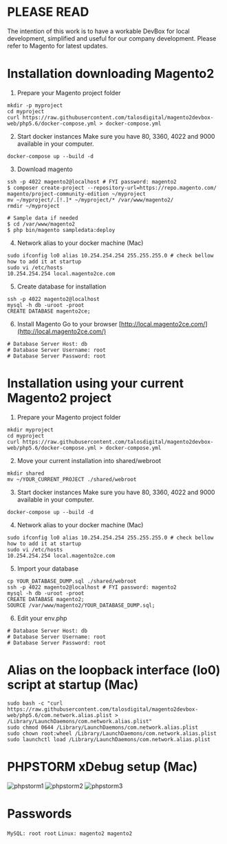 # PLEASE READ

The intention of this work is to have a workable DevBox for local development, simplified and useful for our company development.
Please refer to Magento for latest updates.

# Installation downloading Magento2

1. Prepare your Magento project folder
```
mkdir -p myproject
cd myproject
curl https://raw.githubusercontent.com/talosdigital/magento2devbox-web/php5.6/docker-compose.yml > docker-compose.yml 
```

2. Start docker instances
Make sure you have 80, 3360, 4022 and 9000 available in your computer.
```
docker-compose up --build -d
```

3. Download magento
```
ssh -p 4022 magento2@localhost # FYI password: magento2
$ composer create-project --repository-url=https://repo.magento.com/ magento/project-community-edition ~/myproject
mv ~/myproject/.[!.]* ~/myproject/* /var/www/magento2/
rmdir ~/myproject

# Sample data if needed
$ cd /var/www/magento2
$ php bin/magento sampledata:deploy
```

4. Network alias to your docker machine (Mac)
```
sudo ifconfig lo0 alias 10.254.254.254 255.255.255.0 # check bellow how to add it at startup
sudo vi /etc/hosts
10.254.254.254 local.magento2ce.com
```

5. Create database for installation
```
ssh -p 4022 magento2@localhost
mysql -h db -uroot -proot
CREATE DATABASE magento2ce;
```

6. Install Magento
Go to your browser [http://local.magento2ce.com/](http://local.magento2ce.com/)
```
# Database Server Host: db
# Database Server Username: root
# Database Server Password: root
```

# Installation using your current Magento2 project

1. Prepare your Magento project folder
```
mkdir myproject
cd myproject
curl https://raw.githubusercontent.com/talosdigital/magento2devbox-web/php5.6/docker-compose.yml > docker-compose.yml 
```

2. Move your current installation into shared/webroot
```
mkdir shared
mv ~/YOUR_CURRENT_PROJECT ./shared/webroot
```

3. Start docker instances
Make sure you have 80, 3360, 4022 and 9000 available in your computer.
```
docker-compose up --build -d
```

4. Network alias to your docker machine (Mac)
```
sudo ifconfig lo0 alias 10.254.254.254 255.255.255.0 # check bellow how to add it at startup
sudo vi /etc/hosts
10.254.254.254 local.magento2ce.com
```

5. Import your database
```
cp YOUR_DATABASE_DUMP.sql ./shared/webroot
ssh -p 4022 magento2@localhost # FYI password: magento2
mysql -h db -uroot -proot
CREATE DATABASE magento2;
SOURCE /var/www/magento2/YOUR_DATABASE_DUMP.sql;
```

6. Edit your env.php
```
# Database Server Host: db
# Database Server Username: root
# Database Server Password: root
```

# Alias on the loopback interface (lo0) script at startup (Mac)
```
sudo bash -c "curl https://raw.githubusercontent.com/talosdigital/magento2devbox-web/php5.6/com.network.alias.plist > /Library/LaunchDaemons/com.network.alias.plist"
sudo chmod 0644 /Library/LaunchDaemons/com.network.alias.plist
sudo chown root:wheel /Library/LaunchDaemons/com.network.alias.plist
sudo launchctl load /Library/LaunchDaemons/com.network.alias.plist
```

# PHPSTORM xDebug setup (Mac)

![phpstorm1](https://raw.githubusercontent.com/talosdigital/magento2devbox-web/master/phpstorm1.png)
![phpstorm2](https://raw.githubusercontent.com/talosdigital/magento2devbox-web/master/phpstorm2.png)
![phpstorm3](https://raw.githubusercontent.com/talosdigital/magento2devbox-web/master/phpstorm3.png)

# Passwords
```MySQL: root root```
```Linux: magento2 magento2```
